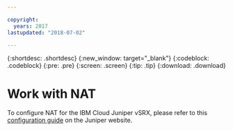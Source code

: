 ```yaml
---

copyright:
  years: 2017
lastupdated: "2018-07-02"

---
```


{:shortdesc: .shortdesc}
{:new_window: target="_blank"}
{:codeblock: .codeblock}
{:pre: .pre}
{:screen: .screen}
{:tip: .tip}
{:download: .download}

# Work with NAT
To configure NAT for the IBM Cloud Juniper vSRX, please refer to this [configuration guide](https://www.juniper.net/documentation/en_US/junos/information-products/pathway-pages/security/security-nat.pdf) on the Juniper website.
